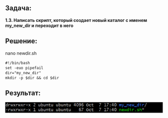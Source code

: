 ## Задача:

**1.3. Написать скрипт, который создает новый каталог с именем my_new_dir и переходит в него**

## Решение:

nano newdir.sh

```
#!/bin/bash
set -euo pipefail
dir="my_new_dir"
mkdir -p $dir && cd $dir
```

## Результат:

![image](img/result.png)


